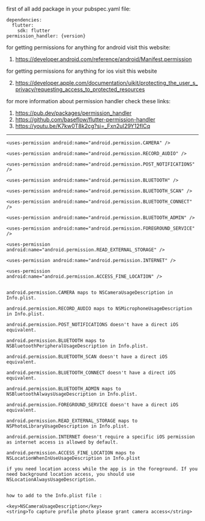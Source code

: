 first of all add package in your pubspec.yaml file:

    dependencies:
      flutter:
        sdk: flutter
    permission_handler: {version}

for getting permissions for anything for android visit this website:

1. https://developer.android.com/reference/android/Manifest.permission

for getting permissions for anything for ios visit this website

2. https://developer.apple.com/documentation/uikit/protecting_the_user_s_privacy/requesting_access_to_protected_resources

for more information about permission handler check these links:

1. https://pub.dev/packages/permission_handler
2. https://github.com/baseflow/flutter-permission-handler
3. https://youtu.be/K7kw0T8k2cg?si=_Fxn2uI29Y12flCq

_____________________________________________________________________________________
    <uses-permission android:name="android.permission.CAMERA" />

    <uses-permission android:name="android.permission.RECORD_AUDIO" />

    <uses-permission android:name="android.permission.POST_NOTIFICATIONS" />

    <uses-permission android:name="android.permission.BLUETOOTH" />

    <uses-permission android:name="android.permission.BLUETOOTH_SCAN" />

    <uses-permission android:name="android.permission.BLUETOOTH_CONNECT" />

    <uses-permission android:name="android.permission.BLUETOOTH_ADMIN" />

    <uses-permission android:name="android.permission.FOREGROUND_SERVICE" />

    <uses-permission android:name="android.permission.READ_EXTERNAL_STORAGE" />

    <uses-permission android:name="android.permission.INTERNET" />

    <uses-permission android:name="android.permission.ACCESS_FINE_LOCATION" />


    android.permission.CAMERA maps to NSCameraUsageDescription in Info.plist.

    android.permission.RECORD_AUDIO maps to NSMicrophoneUsageDescription in Info.plist.

    android.permission.POST_NOTIFICATIONS doesn't have a direct iOS equivalent.

    android.permission.BLUETOOTH maps to NSBluetoothPeripheralUsageDescription in Info.plist.

    android.permission.BLUETOOTH_SCAN doesn't have a direct iOS equivalent.

    android.permission.BLUETOOTH_CONNECT doesn't have a direct iOS equivalent.

    android.permission.BLUETOOTH_ADMIN maps to NSBluetoothAlwaysUsageDescription in Info.plist.

    android.permission.FOREGROUND_SERVICE doesn't have a direct iOS equivalent.

    android.permission.READ_EXTERNAL_STORAGE maps to NSPhotoLibraryUsageDescription in Info.plist.

    android.permission.INTERNET doesn't require a specific iOS permission as internet access is allowed by default.

    android.permission.ACCESS_FINE_LOCATION maps to NSLocationWhenInUseUsageDescription in Info.plist

    if you need location access while the app is in the foreground. If you need background location access, you should use NSLocationAlwaysUsageDescription.
   

    how to add to the Info.plist file :
    
    <key>NSCameraUsageDescription</key>
    <string>To capture profile photo please grant camera access</string>
